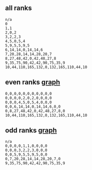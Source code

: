 all ranks
---

```
n/a
0
1,1
2,0,2
3,2,2,3
4,5,0,5,4
5,9,5,5,9,5
6,14,14,0,14,14,6
7,20,28,14,14,28,20,7
8,27,48,42,0,42,48,27,8
9,35,75,90,42,42,90,75,35,9
10,44,110,165,132,0,132,165,110,44,10
```


even ranks [graph](http://plotvar.com/line.php?title=Rank+Differences+%28Even+Ranks%29&yaxis=Value&xvalues=&serie1=rank+2&values_serie1=0%2C0%2C0%2C0%2C0%2C0%2C0%2C0%2C0%2C0%2C0&serie3=rank+4&values_serie3=0%2C0%2C0%2C0%2C2%2C0%2C2%2C0%2C0%2C0%2C0%0D%0A&serie4=rank+6&values_serie4=0%2C0%2C0%2C4%2C5%2C0%2C5%2C4%2C0%2C0%2C0%0D%0A&serie5=rank+8&values_serie5=0%2C0%2C6%2C14%2C14%2C0%2C14%2C14%2C6%2C0%2C0%0D%0A&serie6=rank+10&values_serie6=0%2C8%2C27%2C48%2C42%2C0%2C42%2C48%2C27%2C8%2C0%0D%0A&serie7=rank+12&values_serie7=10%2C44%2C110%2C165%2C132%2C0%2C132%2C165%2C110%2C44%2C10%0D%0A)
---

```
0,0,0,0,0,0,0,0,0,0,0
0,0,0,0,2,0,2,0,0,0,0
0,0,0,4,5,0,5,4,0,0,0
0,0,6,14,14,0,14,14,6,0,0
0,8,27,48,42,0,42,48,27,8,0
10,44,110,165,132,0,132,165,110,44,10
```

odd ranks [graph](http://plotvar.com/line.php?title=Rank+Differences+%28Odd+Ranks%29&yaxis=Value&xvalues=&serie1=rank+3&values_serie1=0%2C0%2C0%2C0%2C1%2C1%2C0%2C0%2C0%2C0%0D%0A0%2C0%2C0%2C0%2C1%2C1%2C0%2C0%2C0%2C0%0D%0A&serie3=rank+5&values_serie3=0%2C0%2C0%2C3%2C2%2C2%2C3%2C0%2C0%2C0%0D%0A&serie4=rank+7&values_serie4=0%2C0%2C5%2C9%2C5%2C5%2C9%2C5%2C0%2C0%0D%0A&serie5=rank+9&values_serie5=0%2C7%2C20%2C28%2C14%2C14%2C28%2C20%2C7%2C0%0D%0A&serie6=rank+11&values_serie6=9%2C35%2C75%2C90%2C42%2C42%2C90%2C75%2C35%2C9%0D%0A)
---

```
n/a
0,0,0,0,1,1,0,0,0,0
0,0,0,3,2,2,3,0,0,0
0,0,5,9,5,5,9,5,0,0
0,7,20,28,14,14,28,20,7,0
9,35,75,90,42,42,90,75,35,9
```
